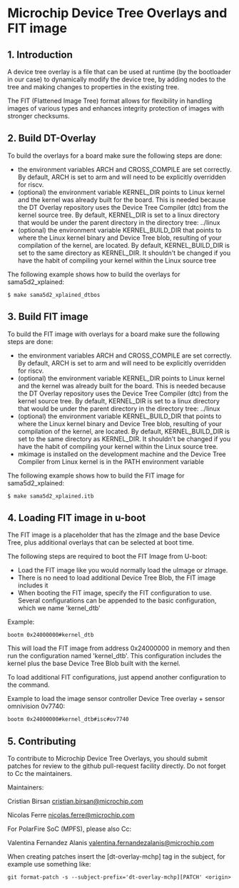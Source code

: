 # Microchip Device Tree Overlays and FIT image

## 1. Introduction

A device tree overlay is a file that can be used at runtime (by the bootloader 
in our case) to dynamically modify the device tree, by adding nodes to the tree 
and making changes to properties in the existing tree.

The FIT (Flattened Image Tree) format allows for flexibility in handling images 
of various types and enhances integrity protection of images with stronger checksums.

## 2. Build DT-Overlay

To build the overlays for a board make sure the following steps are done:

* the environment variables ARCH and CROSS_COMPILE are set correctly. By default,
ARCH is set to arm and will need to be explicitly overridden for riscv.
* (optional) the environment variable KERNEL_DIR points to Linux kernel and the 
kernel was already built for the board. This is needed because the DT Overlay 
repository uses the Device Tree Compiler (dtc) from the kernel source tree. By default, 
KERNEL_DIR is set to a linux directory that would be under the parent directory 
in the directory tree: ../linux
* (optional) the environment variable KERNEL_BUILD_DIR that points to where the Linux 
kernel binary and Device Tree blob, resulting of your compilation of the kernel, are 
located. By default, KERNEL_BUILD_DIR is set to the same directory as KERNEL_DIR. It 
shouldn't be changed if you have the habit of compiling your kernel within the Linux 
source tree 

The following example shows how to build the overlays for sama5d2_xplained:

    $ make sama5d2_xplained_dtbos

## 3. Build FIT image

 To build the FIT image with overlays for a board make sure the following steps 
are done:

* the environment variables ARCH and CROSS_COMPILE are set correctly. By default,
ARCH is set to arm and will need to be explicitly overridden for riscv.
* (optional) the environment variable KERNEL_DIR points to Linux kernel and the 
kernel was already built for the board. This is needed because the DT Overlay 
repository uses the Device Tree Compiler (dtc) from the kernel source tree. By 
default, KERNEL_DIR is set to a linux directory that would be under the parent 
directory in the directory tree: ../linux
* (optional) the environment variable KERNEL_BUILD_DIR that points to where the 
Linux kernel binary and Device Tree blob, resulting of your compilation of the 
kernel, are located. By default, KERNEL_BUILD_DIR is set to the same directory 
as KERNEL_DIR. It shouldn't be changed if you have the habit of compiling your 
kernel within the Linux source tree.
* mkimage is installed on the development machine and the Device Tree Compiler 
from Linux kernel is in the PATH environment variable 

The following example shows how to build the FIT image for sama5d2_xplained:

    $ make sama5d2_xplained.itb

## 4. Loading FIT image in u-boot

The FIT image is a placeholder that has the zImage and the base Device Tree, plus 
additional overlays that can be selected at boot time.

The following steps are required to boot the FIT Image from U-boot:

* Load the FIT image like you would normally load the uImage or zImage.
* There is no need to load additional Device Tree Blob, the FIT image includes it
* When booting the FIT image, specify the FIT configuration to use. Several 
configurations can be appended to the basic configuration, which we name 'kernel_dtb' 

Example:

    bootm 0x24000000#kernel_dtb

This will load the FIT image from address 0x24000000 in memory and then run the 
configuration named 'kernel_dtb'. This configuration includes the kernel plus the 
base Device Tree Blob built with the kernel.

To load additional FIT configurations, just append another configuration to the command.

Example to load the image sensor controller Device Tree overlay + sensor omnivision 0v7740:

    bootm 0x24000000#kernel_dtb#isc#ov7740

## 5. Contributing

To contribute to Microchip Device Tree Overlays, you should submit patches for 
review to the github pull-request facility directly. Do not forget to Cc the 
maintainers.

Maintainers:

Cristian Birsan <cristian.birsan@microchip.com>

Nicolas Ferre <nicolas.ferre@microchip.com>

For PolarFire SoC (MPFS), please also Cc:

Valentina Fernandez Alanis <valentina.fernandezalanis@microchip.com>

When creating patches insert the [dt-overlay-mchp] tag in the subject, for example
use something like:

    git format-patch -s --subject-prefix='dt-overlay-mchp][PATCH' <origin>
